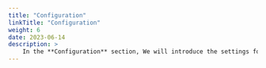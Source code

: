 ```yaml
---
title: "Configuration"
linkTitle: "Configuration"
weight: 6
date: 2023-06-14
description: >
    In the **Configuration** section, We will introduce the settings for using Cloudforet.
---
```

